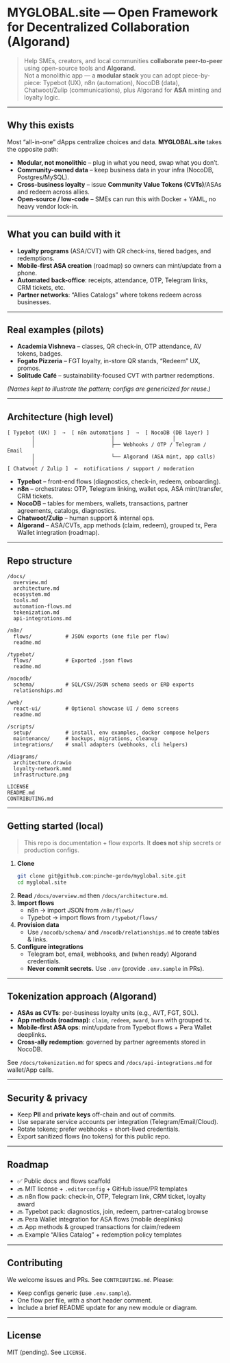 # MYGLOBAL.site — Open Framework for Decentralized Collaboration (Algorand)

> Help SMEs, creators, and local communities **collaborate peer-to-peer** using open-source tools and **Algorand**.  
> Not a monolithic app — a **modular stack** you can adopt piece-by-piece: Typebot (UX), n8n (automation), NocoDB (data), Chatwoot/Zulip (communications), plus Algorand for **ASA** minting and loyalty logic.

---

## Why this exists

Most “all-in-one” dApps centralize choices and data. **MYGLOBAL.site** takes the opposite path:

- **Modular, not monolithic** – plug in what you need, swap what you don’t.  
- **Community-owned data** – keep business data in your infra (NocoDB, Postgres/MySQL).  
- **Cross-business loyalty** – issue **Community Value Tokens (CVTs)**/ASAs and redeem across allies.  
- **Open-source / low-code** – SMEs can run this with Docker + YAML, no heavy vendor lock-in.

---

## What you can build with it

- **Loyalty programs** (ASA/CVT) with QR check-ins, tiered badges, and redemptions.
- **Mobile-first ASA creation** (roadmap) so owners can mint/update from a phone.
- **Automated back-office**: receipts, attendance, OTP, Telegram links, CRM tickets, etc.
- **Partner networks**: “Allies Catalogs” where tokens redeem across businesses.

---

## Real examples (pilots)

- **Academia Vishneva** – classes, QR check-in, OTP attendance, AV tokens, badges.
- **Fogato Pizzeria** – FGT loyalty, in-store QR stands, “Redeem” UX, promos.
- **Solitude Café** – sustainability-focused CVT with partner redemptions.

*(Names kept to illustrate the pattern; configs are genericized for reuse.)*

---

## Architecture (high level)

```
[ Typebot (UX) ]  →  [ n8n automations ]  →  [ NocoDB (DB layer) ]
        │                         │                   │
        │                         ├── Webhooks / OTP / Telegram / Email
        │                         └── Algorand (ASA mint, app calls)
        │
[ Chatwoot / Zulip ]  ←  notifications / support / moderation
```

- **Typebot** – front-end flows (diagnostics, check-in, redeem, onboarding).  
- **n8n** – orchestrates: OTP, Telegram linking, wallet ops, ASA mint/transfer, CRM tickets.  
- **NocoDB** – tables for members, wallets, transactions, partner agreements, catalogs, diagnostics.  
- **Chatwoot/Zulip** – human support & internal ops.  
- **Algorand** – ASA/CVTs, app methods (claim, redeem), grouped tx, Pera Wallet integration (roadmap).

---

## Repo structure

```
/docs/
  overview.md
  architecture.md
  ecosystem.md
  tools.md
  automation-flows.md
  tokenization.md
  api-integrations.md

/n8n/
  flows/           # JSON exports (one file per flow)
  readme.md

/typebot/
  flows/           # Exported .json flows
  readme.md

/nocodb/
  schema/          # SQL/CSV/JSON schema seeds or ERD exports
  relationships.md

/web/
  react-ui/        # Optional showcase UI / demo screens
  readme.md

/scripts/
  setup/           # install, env examples, docker compose helpers
  maintenance/     # backups, migrations, cleanup
  integrations/    # small adapters (webhooks, cli helpers)

/diagrams/
  architecture.drawio
  loyalty-network.mmd
  infrastructure.png

LICENSE
README.md
CONTRIBUTING.md
```

---

## Getting started (local)

> This repo is documentation + flow exports. It **does not** ship secrets or production configs.

1. **Clone**
   ```bash
   git clone git@github.com:pinche-gordo/myglobal.site.git
   cd myglobal.site
   ```
2. **Read** `/docs/overview.md` then `/docs/architecture.md`.
3. **Import flows**
   - n8n → import JSON from `/n8n/flows/`
   - Typebot → import flows from `/typebot/flows/`
4. **Provision data**
   - Use `/nocodb/schema/` and `/nocodb/relationships.md` to create tables & links.
5. **Configure integrations**
   - Telegram bot, email, webhooks, and (when ready) Algorand credentials.  
   - **Never commit secrets.** Use `.env` (provide `.env.sample` in PRs).

---

## Tokenization approach (Algorand)

- **ASAs as CVTs**: per-business loyalty units (e.g., AVT, FGT, SOL).  
- **App methods (roadmap)**: `claim`, `redeem`, `award`, `burn` with grouped tx.  
- **Mobile-first ASA ops**: mint/update from Typebot flows + Pera Wallet deeplinks.  
- **Cross-ally redemption**: governed by partner agreements stored in NocoDB.

See `/docs/tokenization.md` for specs and `/docs/api-integrations.md` for wallet/App calls.

---

## Security & privacy

- Keep **PII** and **private keys** off-chain and out of commits.  
- Use separate service accounts per integration (Telegram/Email/Cloud).  
- Rotate tokens; prefer webhooks + short-lived credentials.  
- Export sanitized flows (no tokens) for this public repo.

---

## Roadmap

- ✅ Public docs and flows scaffold  
- 🔜 MIT license + `.editorconfig` + GitHub issue/PR templates  
- 🔜 n8n flow pack: check-in, OTP, Telegram link, CRM ticket, loyalty award  
- 🔜 Typebot pack: diagnostics, join, redeem, partner-catalog browse  
- 🔜 Pera Wallet integration for ASA flows (mobile deeplinks)  
- 🔜 App methods & grouped transactions for claim/redeem  
- 🔜 Example “Allies Catalog” + redemption policy templates

---

## Contributing

We welcome issues and PRs. See `CONTRIBUTING.md`. Please:
- Keep configs generic (use `.env.sample`).
- One flow per file, with a short header comment.
- Include a brief README update for any new module or diagram.

---

## License

MIT (pending). See `LICENSE`.
